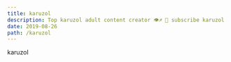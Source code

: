 ```yaml
---
title: karuzol
description: Top karuzol adult content creator 👁♐️ 👑 subscribe karuzol to my porn site below IG karuzol
date: 2019-08-26
path: /karuzol
---
```


karuzol